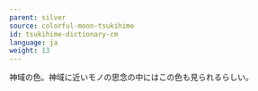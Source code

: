 ```yaml
---
parent: silver
source: colorful-moon-tsukihime
id: tsukihime-dictionary-cm
language: ja
weight: 13
---
```


神域の色。神域に近いモノの思念の中にはこの色も見られるらしい。
